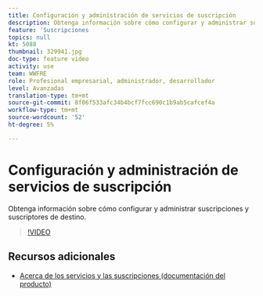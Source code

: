 ```yaml
---
title: Configuración y administración de servicios de suscripción
description: Obtenga información sobre cómo configurar y administrar suscripciones y suscriptores de destino.
feature: 'Suscripciones     '
topics: null
kt: 5088
thumbnail: 329941.jpg
doc-type: feature video
activity: use
team: WWFRE
role: Profesional empresarial, administrador, desarrollador
level: Avanzadas
translation-type: tm+mt
source-git-commit: 8f06f533afc34b4bcf7fcc690c1b9ab5cafcef4a
workflow-type: tm+mt
source-wordcount: '52'
ht-degree: 5%

---
```



# Configuración y administración de servicios de suscripción

Obtenga información sobre cómo configurar y administrar suscripciones y suscriptores de destino.

>[!VIDEO](https://video.tv.adobe.com/v/329941?quality=12)

## Recursos adicionales

* [Acerca de los servicios y las suscripciones (documentación del producto)](https://experienceleague.adobe.com/docs/campaign-classic/using/sending-messages/subscriptions-and-referrals/about-services-and-subscriptions.html)

